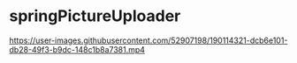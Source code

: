# springPictureUploader

https://user-images.githubusercontent.com/52907198/190114321-dcb6e101-db28-49f3-b9dc-148c1b8a7381.mp4

